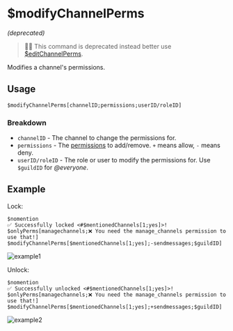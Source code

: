 # $modifyChannelPerms
*(deprecated)*

> 🧙‍♂️ This command is deprecated instead better use [$editChannelPerms](https://nilpointer-software.github.io/bdfd-wiki/bdscript/editChannelPerms.html).

Modifies a channel's permissions.

## Usage
```
$modifyChannelPerms[channelID;permissions;userID/roleID]
```

### Breakdown
- `channelID` - The channel to change the permissions for.
- `permissions` - The [permissions](https://nilpointer-software.github.io/bdfd-wiki/guides/permissions.html) to add/remove. `+` means allow, `-` means deny.
- `userID/roleID` - The role or user to modify the permissions for. Use `$guildID` for *@everyone*.

## Example
Lock:
```
$nomention
✅ Successfully locked <#$mentionedChannels[1;yes]>!
$onlyPerms[managechannels;❌ You need the manage_channels permission to use that!]
$modifyChannelPerms[$mentionedChannels[1;yes];-sendmessages;$guildID]
```

![example1](https://user-images.githubusercontent.com/69215413/123529809-19d01980-d6c2-11eb-9cc6-c9c9d559c5cb.png)

Unlock:
```
$nomention
✅ Successfully unlocked <#$mentionedChannels[1;yes]>!
$onlyPerms[managechannels;❌ You need the manage_channels permission to use that!]
$modifyChannelPerms[$mentionedChannels[1;yes];+sendmessages;$guildID]
```

![example2](https://user-images.githubusercontent.com/69215413/123529818-33716100-d6c2-11eb-99d9-c9f04399287a.png)

